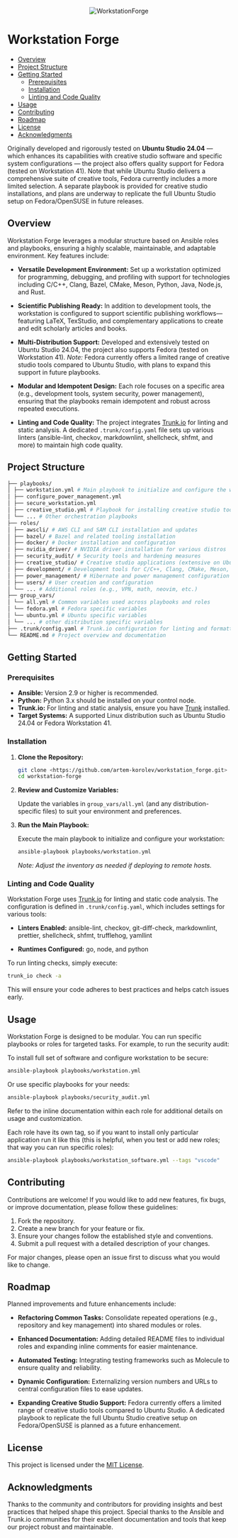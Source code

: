 <!-- markdownlint-disable MD033 MD041 -->
<p align="center">
  <img src="logo.webp" alt="WorkstationForge">
</p>
<!-- markdownlint-enable MD033 MD041 -->

# Workstation Forge

<!-- TOC tocDepth:2..3 chapterDepth:2..6 -->

- [Overview](#overview)
- [Project Structure](#project-structure)
- [Getting Started](#getting-started)
  - [Prerequisites](#prerequisites)
  - [Installation](#installation)
  - [Linting and Code Quality](#linting-and-code-quality)
- [Usage](#usage)
- [Contributing](#contributing)
- [Roadmap](#roadmap)
- [License](#license)
- [Acknowledgments](#acknowledgments)

<!-- /TOC -->

Originally developed and rigorously tested on **Ubuntu Studio 24.04** — which enhances its capabilities with creative studio software and specific system configurations — the project also offers quality support for Fedora (tested on Workstation 41). Note that while Ubuntu Studio delivers a comprehensive suite of creative tools, Fedora currently includes a more limited selection. A separate playbook is provided for creative studio installations, and plans are underway to replicate the full Ubuntu Studio setup on Fedora/OpenSUSE in future releases.

## Overview

Workstation Forge leverages a modular structure based on Ansible roles and playbooks, ensuring a highly scalable, maintainable, and adaptable environment. Key features include:

- **Versatile Development Environment:**
  Set up a workstation optimized for programming, debugging, and profiling with support for technologies including C/C++, Clang, Bazel, CMake, Meson, Python, Java, Node.js, and Rust.

- **Scientific Publishing Ready:**
  In addition to development tools, the workstation is configured to support scientific publishing workflows—featuring LaTeX, TexStudio, and complementary applications to create and edit scholarly articles and books.

- **Multi-Distribution Support:**
  Developed and extensively tested on Ubuntu Studio 24.04, the project also supports Fedora (tested on Workstation 41). _Note:_ Fedora currently offers a limited range of creative studio tools compared to Ubuntu Studio, with plans to expand this support in future playbooks.

- **Modular and Idempotent Design:**
  Each role focuses on a specific area (e.g., development tools, system security, power management), ensuring that the playbooks remain idempotent and robust across repeated executions.

- **Linting and Code Quality:**
  The project integrates [Trunk.io](https://docs.trunk.io) for linting and static analysis. A dedicated `.trunk/config.yaml` file sets up various linters (ansible-lint, checkov, markdownlint, shellcheck, shfmt, and more) to maintain high code quality.

## Project Structure

```bash
├── playbooks/
│ ├── workstation.yml # Main playbook to initialize and configure the workstation
│ ├── configure_power_management.yml
│ ├── secure_workstation.yml
│ ├── creative_studio.yml # Playbook for installing creative studio tools (Ubuntu Studio has all of this and much more)
│ └── ... # Other orchestration playbooks
├── roles/
│ ├── awscli/ # AWS CLI and SAM CLI installation and updates
│ ├── bazel/ # Bazel and related tooling installation
│ ├── docker/ # Docker installation and configuration
│ ├── nvidia_driver/ # NVIDIA driver installation for various distros
│ ├── security_audit/ # Security tools and hardening measures
│ ├── creative_studio/ # Creative studio applications (extensive on Ubuntu Studio)
│ ├── development/ # Development tools for C/C++, Clang, CMake, Meson, Python, Java, Node.js, Rust
│ ├── power_management/ # Hibernate and power management configuration
│ ├── users/ # User creation and configuration
│ └── ... # Additional roles (e.g., VPN, math, neovim, etc.)
├── group_vars/
│ └── all.yml # Common variables used across playbooks and roles
│ └── fedora.yml # Fedora specific variables
│ └── ubuntu.yml # Ubuntu specific variables
│ └── ... # other distribution specific variables
├── .trunk/config.yaml # Trunk.io configuration for linting and formatting
└── README.md # Project overview and documentation
```

## Getting Started

### Prerequisites

- **Ansible:** Version 2.9 or higher is recommended.
- **Python:** Python 3.x should be installed on your control node.
- **Trunk.io:** For linting and static analysis, ensure you have [Trunk](https://docs.trunk.io/cli) installed.
- **Target Systems:** A supported Linux distribution such as Ubuntu Studio 24.04 or Fedora Workstation 41.

### Installation

1. **Clone the Repository:**

   ```bash
   git clone <https://github.com/artem-korolev/workstation_forge.git>
   cd workstation-forge
   ```

2. **Review and Customize Variables:**

   Update the variables in `group_vars/all.yml` (and any distribution-specific files) to suit your environment and preferences.

3. **Run the Main Playbook:**

   Execute the main playbook to initialize and configure your workstation:

   ```bash
   ansible-playbook playbooks/workstation.yml
   ```

   _Note: Adjust the inventory as needed if deploying to remote hosts._

### Linting and Code Quality

Workstation Forge uses [Trunk.io](https://docs.trunk.io) for linting and static code analysis. The configuration is defined in `.trunk/config.yaml`, which includes settings for various tools:

- **Linters Enabled:**
  ansible-lint, checkov, git-diff-check, markdownlint, prettier, shellcheck, shfmt, trufflehog, yamllint

- **Runtimes Configured:**
  go, node, and python

To run linting checks, simply execute:

```bash
trunk_io check -a
```

This will ensure your code adheres to best practices and helps catch issues early.

## Usage

Workstation Forge is designed to be modular. You can run specific playbooks or roles for targeted tasks. For example, to run the security audit:

To install full set of software and configure workstation to be secure:

```bash
ansible-playbook playbooks/workstation.yml
```

Or use specific playbooks for your needs:

```bash
ansible-playbook playbooks/security_audit.yml
```

Refer to the inline documentation within each role for additional details on usage and customization.

Each role have its own tag, so if you want to install only particular application run it like this (this is helpful, when you test or add new roles; that way you can run specific roles):

```bash
ansible-playbook playbooks/workstation_software.yml --tags "vscode"
```

## Contributing

Contributions are welcome! If you would like to add new features, fix bugs, or improve documentation, please follow these guidelines:

1. Fork the repository.
2. Create a new branch for your feature or fix.
3. Ensure your changes follow the established style and conventions.
4. Submit a pull request with a detailed description of your changes.

For major changes, please open an issue first to discuss what you would like to change.

## Roadmap

Planned improvements and future enhancements include:

- **Refactoring Common Tasks:**
  Consolidate repeated operations (e.g., repository and key management) into shared modules or roles.
- **Enhanced Documentation:**
  Adding detailed README files to individual roles and expanding inline comments for easier maintenance.

- **Automated Testing:**
  Integrating testing frameworks such as Molecule to ensure quality and reliability.

- **Dynamic Configuration:**
  Externalizing version numbers and URLs to central configuration files to ease updates.

- **Expanding Creative Studio Support:**
  Fedora currently offers a limited range of creative studio tools compared to Ubuntu Studio. A dedicated playbook to replicate the full Ubuntu Studio creative setup on Fedora/OpenSUSE is planned as a future enhancement.

## License

This project is licensed under the [MIT License](LICENSE).

## Acknowledgments

Thanks to the community and contributors for providing insights and best practices that helped shape this project. Special thanks to the Ansible and Trunk.io communities for their excellent documentation and tools that keep our project robust and maintainable.
